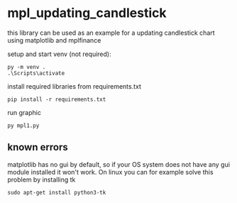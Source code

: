 # mpl_updating_candlestick

this library can be used as an example for a updating candlestick chart using matplotlib and mplfinance

setup and start venv (not required):

```shell
py -m venv .
.\Scripts\activate
```

install required libraries from requirements.txt

```shell
pip install -r requirements.txt
```

run graphic

```shell
py mpl1.py
```

## known errors

matplotlib has no gui by default, so if your OS system does not have any gui module installed it won't work. On linux you can for example solve this problem by installing tk

```
sudo apt-get install python3-tk
```
